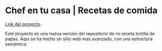 # Chef en tu casa | Recetas de comida

[Link del proyecto](https://matiaschanquia.github.io/chef-en-tu-casa-recetas/).

Este proyecto es una nueva versión del repositorio de mi receta tortilla de papas. Aqui se ha hecho un sitio web mas avanzado, con una estructura semántica.
